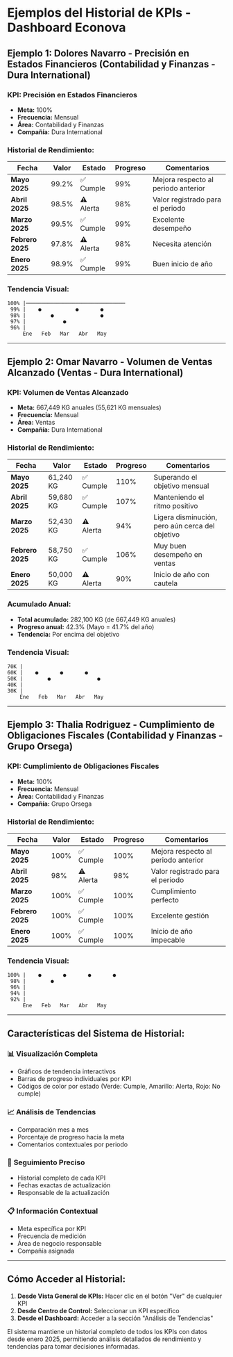 # Ejemplos del Historial de KPIs - Dashboard Econova

## Ejemplo 1: Dolores Navarro - Precisión en Estados Financieros (Contabilidad y Finanzas - Dura International)

### KPI: Precisión en Estados Financieros
- **Meta:** 100%
- **Frecuencia:** Mensual
- **Área:** Contabilidad y Finanzas
- **Compañía:** Dura International

### Historial de Rendimiento:

| Fecha | Valor | Estado | Progreso | Comentarios |
|-------|-------|--------|----------|-------------|
| **Mayo 2025** | 99.2% | ✅ Cumple | 99% | Mejora respecto al periodo anterior |
| **Abril 2025** | 98.5% | ⚠️ Alerta | 98% | Valor registrado para el periodo |
| **Marzo 2025** | 99.5% | ✅ Cumple | 99% | Excelente desempeño |
| **Febrero 2025** | 97.8% | ⚠️ Alerta | 98% | Necesita atención |
| **Enero 2025** | 98.9% | ✅ Cumple | 99% | Buen inicio de año |

### Tendencia Visual:
```
100% |────────────────────────────────
 99% |    ●           ●       ●
 98% |        ●               ●
 97% |            ●
 96% |
     Ene   Feb   Mar   Abr   May
```

---

## Ejemplo 2: Omar Navarro - Volumen de Ventas Alcanzado (Ventas - Dura International)

### KPI: Volumen de Ventas Alcanzado
- **Meta:** 667,449 KG anuales (55,621 KG mensuales)
- **Frecuencia:** Mensual
- **Área:** Ventas
- **Compañía:** Dura International

### Historial de Rendimiento:

| Fecha | Valor | Estado | Progreso | Comentarios |
|-------|-------|--------|----------|-------------|
| **Mayo 2025** | 61,240 KG | ✅ Cumple | 110% | Superando el objetivo mensual |
| **Abril 2025** | 59,680 KG | ✅ Cumple | 107% | Manteniendo el ritmo positivo |
| **Marzo 2025** | 52,430 KG | ⚠️ Alerta | 94% | Ligera disminución, pero aún cerca del objetivo |
| **Febrero 2025** | 58,750 KG | ✅ Cumple | 106% | Muy buen desempeño en ventas |
| **Enero 2025** | 50,000 KG | ⚠️ Alerta | 90% | Inicio de año con cautela |

### Acumulado Anual:
- **Total acumulado:** 282,100 KG (de 667,449 KG anuales)
- **Progreso anual:** 42.3% (Mayo = 41.7% del año)
- **Tendencia:** Por encima del objetivo

### Tendencia Visual:
```
70K |
60K |    ●       ●       ●
50K |        ●               ●
40K |
30K |
    Ene   Feb   Mar   Abr   May
```

---

## Ejemplo 3: Thalia Rodriguez - Cumplimiento de Obligaciones Fiscales (Contabilidad y Finanzas - Grupo Orsega)

### KPI: Cumplimiento de Obligaciones Fiscales
- **Meta:** 100%
- **Frecuencia:** Mensual
- **Área:** Contabilidad y Finanzas
- **Compañía:** Grupo Orsega

### Historial de Rendimiento:

| Fecha | Valor | Estado | Progreso | Comentarios |
|-------|-------|--------|----------|-------------|
| **Mayo 2025** | 100% | ✅ Cumple | 100% | Mejora respecto al periodo anterior |
| **Abril 2025** | 98% | ⚠️ Alerta | 98% | Valor registrado para el periodo |
| **Marzo 2025** | 100% | ✅ Cumple | 100% | Cumplimiento perfecto |
| **Febrero 2025** | 100% | ✅ Cumple | 100% | Excelente gestión |
| **Enero 2025** | 100% | ✅ Cumple | 100% | Inicio de año impecable |

### Tendencia Visual:
```
100% |    ●       ●       ●       ●
 98% |        ●
 96% |
 94% |
 92% |
     Ene   Feb   Mar   Abr   May
```

---

## Características del Sistema de Historial:

### 📊 **Visualización Completa**
- Gráficos de tendencia interactivos
- Barras de progreso individuales por KPI
- Códigos de color por estado (Verde: Cumple, Amarillo: Alerta, Rojo: No cumple)

### 📈 **Análisis de Tendencias**
- Comparación mes a mes
- Porcentaje de progreso hacia la meta
- Comentarios contextuales por periodo

### 🎯 **Seguimiento Preciso**
- Historial completo de cada KPI
- Fechas exactas de actualización
- Responsable de la actualización

### 📋 **Información Contextual**
- Meta específica por KPI
- Frecuencia de medición
- Área de negocio responsable
- Compañía asignada

---

## Cómo Acceder al Historial:

1. **Desde Vista General de KPIs:** Hacer clic en el botón "Ver" de cualquier KPI
2. **Desde Centro de Control:** Seleccionar un KPI específico
3. **Desde el Dashboard:** Acceder a la sección "Análisis de Tendencias"

El sistema mantiene un historial completo de todos los KPIs con datos desde enero 2025, permitiendo análisis detallados de rendimiento y tendencias para tomar decisiones informadas.